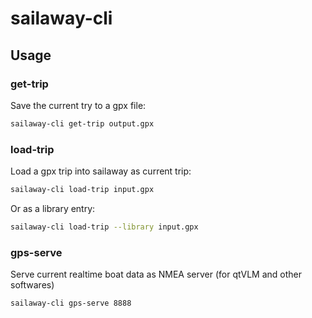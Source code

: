 # sailaway-cli


## Usage

### get-trip
Save the current try to a gpx file:

```bash
sailaway-cli get-trip output.gpx
```

### load-trip
Load a gpx trip into sailaway as current trip:

```bash
sailaway-cli load-trip input.gpx
```

Or as a library entry:

```bash
sailaway-cli load-trip --library input.gpx
```

### gps-serve
Serve current realtime boat data as NMEA server (for qtVLM and other softwares)

```bash
sailaway-cli gps-serve 8888
```


